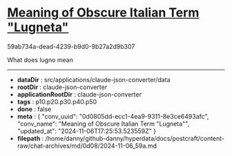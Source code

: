 # [Meaning of Obscure Italian Term "Lugneta"](https://claude.ai/chat/0d0805dd-ecc1-4ea9-9311-8e3ce6493afc)

59ab734a-dead-4239-b9d0-9b27a2d9b307

What does lugno mean

---

* **dataDir** : src/applications/claude-json-converter/data
* **rootDir** : claude-json-converter
* **applicationRootDir** : claude-json-converter
* **tags** : p10.p20.p30.p40.p50
* **done** : false
* **meta** : {
  "conv_uuid": "0d0805dd-ecc1-4ea9-9311-8e3ce6493afc",
  "conv_name": "Meaning of Obscure Italian Term \"Lugneta\"",
  "updated_at": "2024-11-06T17:25:53.523559Z"
}
* **filepath** : /home/danny/github-danny/hyperdata/docs/postcraft/content-raw/chat-archives/md/0d08/2024-11-06_59a.md